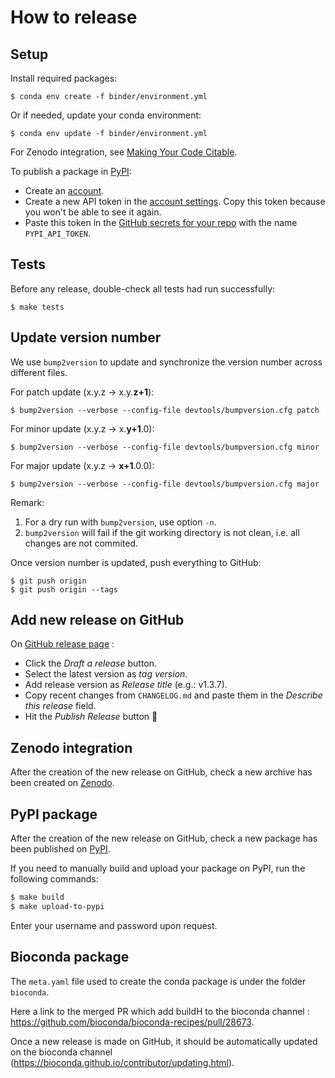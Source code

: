 # How to release


## Setup

Install required packages:
```
$ conda env create -f binder/environment.yml
```

Or if needed, update your conda environment:
```
$ conda env update -f binder/environment.yml
```

For Zenodo integration, see [Making Your Code Citable](https://guides.github.com/activities/citable-code/).

To publish a package in [PyPI](https://pypi.org/):

- Create an [account](https://pypi.org/account/register/).
- Create a new API token in the [account settings](https://pypi.org/manage/account/#api-tokens). Copy this token because you won't be able to see it again.
- Paste this token in the [GitHub secrets for your repo](https://docs.github.com/en/actions/reference/encrypted-secrets#creating-encrypted-secrets-for-a-repository) with the name `PYPI_API_TOKEN`.

## Tests

Before any release, double-check all tests had run successfully:
```
$ make tests
```


## Update version number

We use `bump2version` to update and synchronize the version number across different files.

For patch update (x.y.z → x.y.**z+1**):
```
$ bump2version --verbose --config-file devtools/bumpversion.cfg patch
```

For minor update (x.y.z → x.**y+1**.0):
```
$ bump2version --verbose --config-file devtools/bumpversion.cfg minor
```

For major update (x.y.z → **x+1**.0.0):
```
$ bump2version --verbose --config-file devtools/bumpversion.cfg major
```

Remark:

1. For a dry run with `bump2version`, use option `-n`.
2. `bump2version` will fail if the git working directory is not clean, i.e. all changes are not commited.

Once version number is updated, push everything to GitHub:
```
$ git push origin
$ git push origin --tags
```


## Add new release on GitHub

On [GitHub release page](https://github.com/patrickfuchs/buildH/releases) :

- Click the *Draft a release* button.
- Select the latest version as *tag version*.
- Add release version as *Release title* (e.g.: v1.3.7).
- Copy recent changes from `CHANGELOG.md` and paste them in the *Describe this release* field.
- Hit the *Publish Release* button :rocket:


## Zenodo integration

After the creation of the new release on GitHub, check a new archive has been created on [Zenodo](https://doi.org/10.5281/zenodo.4676217).


## PyPI package

After the creation of the new release on GitHub, check a new package has been published on [PyPI](https://pypi.org/project/buildh/).


If you need to manually build and upload your package on PyPI, run the following commands:

```bash
$ make build
$ make upload-to-pypi
```

Enter your username and password upon request.


## Bioconda package

The `meta.yaml` file used to create the conda package is under the folder `bioconda`.

Here a link to the merged PR which add buildH to the bioconda channel : https://github.com/bioconda/bioconda-recipes/pull/28673.

Once a new release is made on GitHub, it should be automatically updated on the bioconda channel (https://bioconda.github.io/contributor/updating.html).

